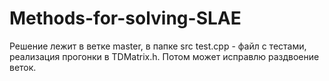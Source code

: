 # Methods-for-solving-SLAE
Решение лежит в ветке master, в папке src test.cpp - файл с тестами, реализация прогонки в TDMatrix.h.
Потом может исправлю раздвоение веток.
